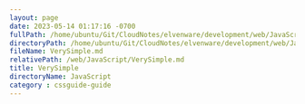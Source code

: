 ```yaml
---
layout: page
date: 2023-05-14 01:17:16 -0700
fullPath: /home/ubuntu/Git/CloudNotes/elvenware/development/web/JavaScript/VerySimple.md
directoryPath: /home/ubuntu/Git/CloudNotes/elvenware/development/web/JavaScript
fileName: VerySimple.md
relativePath: /web/JavaScript/VerySimple.md
title: VerySimple
directoryName: JavaScript
category : cssguide-guide
---
```



